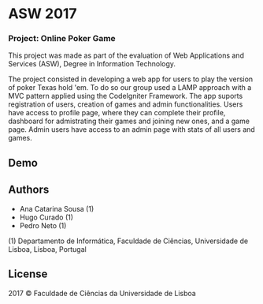 # ASW 2017
### Project: Online Poker Game

This project was made as part of the evaluation of Web Applications and Services (ASW), Degree in Information Technology.

The project consisted in developing a web app for users to play the version of poker Texas hold 'em. To do so our group used a LAMP approach with a MVC pattern applied using the CodeIgniter Framework. The app suports registration of users, creation of games and admin functionalities. Users have access to profile page, where they can complete their profile, dashboard for admistrating their games and joining new ones, and a game page. Admin users have access to an admin page with stats of all users and games.

## Demo


## Authors
* Ana Catarina Sousa (1)
* Hugo Curado (1)
* Pedro Neto (1)

(1) Departamento de Informática, Faculdade de Ciências, Universidade de Lisboa, Lisboa, Portugal

## License
2017 © Faculdade de Ciências da Universidade de Lisboa